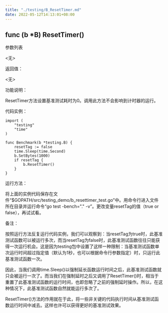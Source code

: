 ```yaml
---
title: "./testing/B_ResetTimer.md"
date: 2022-05-12T14:13:01+08:00
---
```

## func (b *B) ResetTimer()

参数列表

  <无>

返回值：

  <无>

功能说明：

ResetTimer方法设置基准测试耗时为0。调用此方法不会影响到计时器的运行。

代码实例：

	import (
		"testing"
		"time"
	)

	func Benchmark(b *testing.B) {
		resetTag := false
		time.Sleep(time.Second)
		b.SetBytes(1000)
		if resetTag {
			b.ResetTimer()
		}
	}

运行方法：

将上面的实例代码保存在文件“$GOPATH/src/testing_demo/b_resettimer_test.go”中。用命令行进入文件所在目录并运行命令“go test -bench="." -v”。更改变量resetTag的值（true or false），再试试看。

备注：

按照运行方法反复运行代码实例，我们可以观察到：当resetTag为true时，此基准测试函数可以被运行多次，而当resetTag为false时，此基准测试函数往往只能获得一次运行机会。这是因为testing包中设置了这样一种限制：当基准测试函数单次运行时间超过指定值（默认为1秒，也可以根据命令行参数指定）时，只运行此基准测试函数一次。

因此，当我们调用time.Sleep()以强制延长函数运行时间之后，此基准测试函数就只会被运行一次了。而当我们在强制延时之后又调用了ResetTimer()时，相当于重置了此基准测试函数的运行时间，也即忽略了之前的强制延时操作。所以，在这种情况下，此基准测试函数自然就能运行多次了。

ResetTimer()方法的作用就在于此，将一些非关键的代码执行时间从基准测试函数运行时间中减去。这样也许可以获得更好的基准测试效果。
